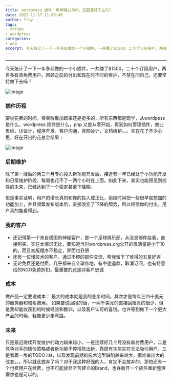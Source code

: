 ```yaml
---
title: wordpress 插件一年半赚$1500，还要坚持下去吗?
date: 2022-11-27 11:08:49
author: Troy
tags:
- stripe
- wordpress
categories:
- web
excerpt: 今天统计了一下一年多前做的一个小插件，一共赚了$1500，二十个订阅用户，两百多有效免费用户。回顾之前的付出和现在时不时的维护，不禁在问自己，还要坚持做下去吗？
---
```

***

今天统计了一下一年多前做的一个小插件，一共赚了$1500，二十个订阅用户，两百多有效免费用户。回顾之前的付出和现在时不时的维护，不禁在问自己，还要坚持做下去吗？

![image](https://images.troyyang.com/2022-11-27-plugin-overview.png)

### 插件历程

要说花费的时间，零零散散加起来还是挺多的，所有东西都是现学，从wordpess 是什么，wordpress 插件是什么，php 又是从零开始，再到如何管理插件，商业思维，UI设计，程序开发，客户沟通，官网设计，文档维护。。。实在花了不少心思，好在开出的花总会结果：

![image](https://images.troyyang.com/2022-11-27-plugin-timeline.png)

### 后期维护

除了第一版后的两三个月专心投入新功能开发后，接近有一年已经处于小功能开发和日常维护阶段，每周也花不了一两个小时在上面。如此下来，其实也能预见到插件的未来，已经达到了一个稳定甚至下降期。

但是事实证明，用户的增长真的和你的投入成正比，前段时间把一些很早就想加的功能加上，并且频繁发布版本后，直接改变了下降的颓势，所以相信你的付出，用户真的能看得到。

### 我的客户

* 还记得第一个来自德国的神秘客户，是一个足球俱乐部，从没发邮件给我，直接购买，实在太惊讶无比，要知道当时wordpress.org公开的激活量是小于10的，而且初版程序不稳定，界面也丑陋
* 还有一位懂技术的客户，通过不停的邮件交流，帮我留下了难得的五星好评
* 无论免费还是付费，几乎都来自全球各地，有中途退款，取消订阅，也有特意给的NGO免费折扣，最重要的还是对客户忠诚

### 成本

做产品一定要说成本： 最大的成本就是我的业余时间，其次才是每年三四十美元的服务器和域名费用。 如果要说回报的话，一两千美元的直接回报真的很少，但是我却能收获到的时候经验和教训，以及客户认可的喜悦。也许等到做下一个更大产品的时候，我能更少走弯路。

### 未来

只是最近继续开发维护的动力越来越小，一是连续好几个月没有新付费用户，二是竞争对手的降价策略或者新功能不停推陈出新，靠原有功能实在无法吸引用户，三是看着一堆的TODO list，以及发现前期的技术选型缺陷越来越大，很难做出大的改变。。。所以就此放弃了吗？对于我这种好强的人，肯定不会放弃的，那怕还有一个付费用户在续费，也不可能放弃辛苦建立的Brand，也许新开一个插件重新整理需求也是可以的。